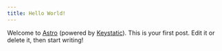 ```yaml
---
title: Hello World!
---
```

Welcome to [Astro](https://astro.build/) (powered by [Keystatic](https://keystatic.com/)). This is your first post. Edit it or delete it, then start writing!
